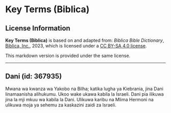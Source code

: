 # Key Terms (Biblica)

## License Information

**Key Terms (Biblica)** is based on and adapted from: _Biblica Bible Dictionary_, [Biblica, Inc.](https://www.biblica.com/), 2023, which is licensed under a [CC BY-SA 4.0 license](https://creativecommons.org/licenses/by-sa/4.0/legalcode.en).

This markdown version is provided under the same license.



--------------------------------

## Dani (id: 367935)

Mwana wa kwanza wa Yakobo na Bilha; katika lugha ya Kiebrania, jina Dani linamaanisha alihukumu. Ukoo wake ukawa kabila la Israeli. Dani pia ilikuwa jina la mji mkuu wa kabila la Dani. Ulikuwa karibu na Mlima Hermoni na ulikuwa moja ya sehemu za kaskazini zaidi za Israeli.


